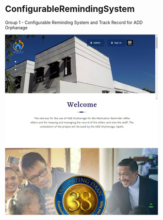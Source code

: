 # ConfigurableRemindingSystem
Group 1 - Configurable Reminding System and Track Record for ADD Orphanage

<img src="screenshots/index.jpg">
